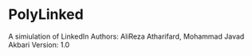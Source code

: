 # PolyLinked
A simiulation of LinkedIn
Authors: AliReza Atharifard, Mohammad Javad Akbari
Version: 1.0
